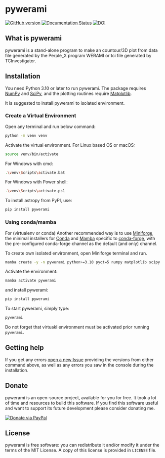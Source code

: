 # pywerami

[![GitHub version](https://badge.fury.io/gh/ondrolexa%2Fpywerami.svg)](https://badge.fury.io/gh/ondrolexa%2Fpywerami)
[![Documentation Status](https://readthedocs.org/projects/pywerami/badge/?version=latest)](https://readthedocs.org/projects/pywerami/?badge=latest)
[![DOI](https://zenodo.org/badge/46796466.svg)](https://zenodo.org/badge/latestdoi/46796466)

## What is pywerami

pywerami is a stand-alone program to make an countour/3D plot from data
file generated by the Perple_X program WERAMI or tci file generated by
TCInvestigator.

## Installation

You need Python 3.10 or later to run pywerami. The package requires [NumPy](https://numpy.org/)
and [SciPy](https://www.scipy.org/), and the plotting routines require [Matplotlib](https://matplotlib.org/).

It is suggested to install pywerami to isolated environment.

### Create a Virtual Environment
Open any terminal and run below command:
```bash
python -m venv venv
```
Activate the virtual environment. For Linux based OS or macOS:
```bash
source venv/bin/activate
```

For Windows with cmd:
```bash
.\venv\Scripts\activate.bat
```

For Windows with Power shell:
```bash
.\venv\Scripts\activate.ps1
```

To install astropy from PyPI, use:
```bash
pip install pywerami
```

### Using conda/mamba
For  (virtualenv or conda)
Another recommended way is to use [Miniforge](https://mamba.readthedocs.io/en/latest/installation/mamba-installation.html),
the minimal installers for [Conda](https://conda.io/) and [Mamba](https://github.com/mamba-org/mamba) specific to
[conda-forge](https://conda-forge.org/), with the pre-configured conda-forge channel as the default (and only) channel.

To create own isolated environment, open Miniforge terminal and run.
```bash
mamba create -y -n pywerami python>=3.10 pyqt=5 numpy matplotlib scipy
   ```

Activate the environment:
```bash
mamba activate pywerami
```

and install pywerami:
```bash
pip install pywerami
```

To start pywerami, simply type:

```bash
pywerami
```

Do not forget that virtuakl environment must be activated prior running `pywerami`.

## Getting help

If you get any errors [open a new Issue](https://github.com/ondrolexa/pywerami/issues) providing the versions from either command above, as well as any errors you saw in the console during the installation.

## Donate

pywerami is an open-source project, available for you for free. It took a lot of time and resources to build this software. If you find this software useful and want to support its future development please consider donating me.

[![Donate via PayPal](https://www.paypalobjects.com/en_US/i/btn/btn_donateCC_LG.gif)](https://www.paypal.com/cgi-bin/webscr?cmd=_donations&business=QTYZWVUNDUAH8&item_name=pywerami+development+donation&currency_code=EUR&source=url)

## License

pywerami is free software: you can redistribute it and/or modify it under the terms of the MIT License. A copy of this license is provided in ``LICENSE`` file.
